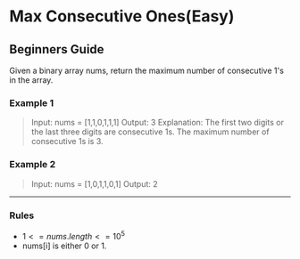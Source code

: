 # Max Consecutive Ones(Easy)

## Beginners Guide

Given a binary array nums, return the maximum number of consecutive 1's in the array.

### Example 1

> Input: nums = [1,1,0,1,1,1]
Output: 3
Explanation: The first two digits or the last three digits are consecutive 1s. The maximum number of consecutive 1s is 3.

### Example 2

> Input: nums = [1,0,1,1,0,1]
Output: 2

---

### Rules

* $1 <= nums.length <= 10^5$
* nums[i] is either 0 or 1.
